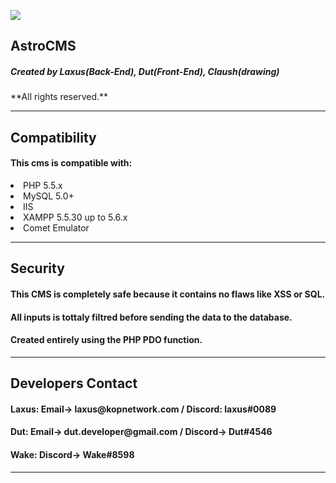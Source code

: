 
![](images/https://cdn.discordapp.com/attachments/639437005125582863/709405421298778243/unknown.png)
<h2><b>AstroCMS</b></h2>
<h5>Created by Laxus(Back-End), Dut(Front-End), Claush(drawing)</h5>
**All rights reserved.**
<hr>

<h2>Compatibility</h2>
<h4>This cms is compatible with:</h4>
<li>PHP 5.5.x</li>
<li>MySQL 5.0+</li>
<li>IIS</li>
<li>XAMPP 5.5.30 up to 5.6.x</li>
<li>Comet Emulator</li>
<hr>
<h2>Security</h2>
<h4>This CMS is completely safe because it contains no flaws like XSS or SQL.</h4>
<h4>All inputs is tottaly filtred before sending the data to the database.</h4>
<h4>Created entirely using the PHP PDO function.</h4>
<hr>
<h2>Developers Contact</h2>
<h4>Laxus: Email-> laxus@kopnetwork.com / Discord: laxus#0089</h4>
<h4>Dut: Email-> dut.developer@gmail.com / Discord-> Dut#4546</h4>
<h4>Wake: Discord-> Wake#8598</h4>
<hr>
